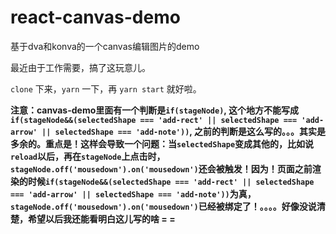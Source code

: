 # react-canvas-demo

基于dva和konva的一个canvas编辑图片的demo

最近由于工作需要，搞了这玩意儿。

`clone` 下来，`yarn` 一下，再 `yarn start` 就好啦。

**注意：canvas-demo里面有一个判断是`if(stageNode)`, 这个地方不能写成`if(stageNode&&(selectedShape === 'add-rect' || selectedShape === 'add-arrow' || selectedShape === 'add-note'))`, 之前的判断是这么写的。。。其实是多余的。重点是！这样会导致一个问题：当`selectedShape`变成其他的，比如说`reload`以后，再在`stageNode`上点击时，`stageNode.off('mousedown').on('mousedown')`还会被触发！因为！页面之前渲染的时候`if(stageNode&&(selectedShape === 'add-rect' || selectedShape === 'add-arrow' || selectedShape === 'add-note'))`为真，`stageNode.off('mousedown').on('mousedown')`已经被绑定了！。。。。好像没说清楚，希望以后我还能看明白这儿写的啥 = =**

